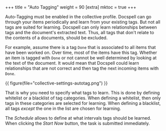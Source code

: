 +++
title = "Auto Tagging"
weight = 90
[extra]
mktoc = true
+++


Auto-Tagging must be enabled in the collective profile. Docspell can
go through your items periodically and learn from your existing tags.
But not all tags are suited for learning. Docspell can only learn
relationships between tags and the document's extracted text. Thus,
all tags that don't relate to the contents of a documents, should be
excluded.

For example, assume there is a tag `Done` that is associated to all
items that have been worked on. Over time, most of the items have this
tag. Whether an item is tagged with `Done` or not cannot be well
determined by looking at the text of the document. It would mean that
Docspell could learn relationships that are not correct and then tag
the next incoming items with `Done`.

{{ figure(file="collective-settings-autotag.png") }}

That is why you need to specify what tags to learn. This is done by
defining whitelist or a blacklist of tag categories. When defining a
whitelist, then only tags in these categories are selected for
learning. When defining a blacklist, all tags *except* the one in the
list are chosen for learning.

The *Schedule* allows to define at what intervals tags should be
learned. When clicking the *Start Now* button, the task is submitted
immediately.
